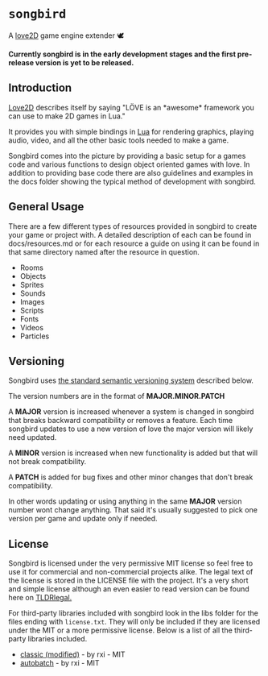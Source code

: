 # `songbird`

A [love2D](https://love2d.org/) game engine extender 🕊️

**Currently songbird is in the early development stages and the first pre-release version is yet to be released.**


## Introduction

[Love2D](https://love2d.org/) describes itself by saying "LÖVE is an \*awesome\* framework you can use to make 2D games in Lua." 

It provides you with simple bindings in [Lua](https://www.lua.org/) for rendering graphics, playing audio, video, and all the other basic tools needed to make a game. 

Songbird comes into the picture by providing a basic setup for a games code 
and various functions to design object oriented games with love. In addition to providing base code there are 
also guidelines and examples in the docs folder showing the typical method of development with songbird.


## General Usage

There are a few different types of resources provided in songbird to create your game or project with.
A detailed description of each can be found in docs/resources.md or for each resource a guide on using it 
can be found in that same directory named after the resource in question.

 * Rooms
 * Objects
 * Sprites
 * Sounds
 * Images
 * Scripts
 * Fonts
 * Videos
 * Particles


## Versioning

Songbird uses [the standard semantic versioning system](https://semver.org/) described below.
 
The version numbers are in the format of **MAJOR.MINOR.PATCH**

A **MAJOR** version is increased whenever a system is changed in songbird that breaks backward compatibility or removes a feature.
Each time songbird updates to use a new version of love the major version will likely need updated.

A **MINOR** version is increased when new functionality is added but that will not break compatibility.

A **PATCH** is added for bug fixes and other minor changes that don't break compatibility.

In other words updating or using anything in the same **MAJOR** version number wont change anything. 
That said it's usually suggested to pick one version per game and update only if needed.


## License

Songbird is licensed under the very permissive MIT license so feel free to use it for commercial and non-commercial projects alike. The legal text of the license is stored in the LICENSE file with the project. It's a very short and simple license although an even easier to read version can be found here on [TLDRlegal.](https://tldrlegal.com/license/mit-license)

For third-party libraries included with songbird look in the libs folder for the files ending with `license.txt`. They will only be included if they are licensed under the MIT or a more permissive license. Below is a list of all the third-party libraries included.

 * [classic (modified)](https://github.com/rxi/classic) - by rxi - MIT
 * [autobatch](https://github.com/rxi/autobatch) - by rxi - MIT

